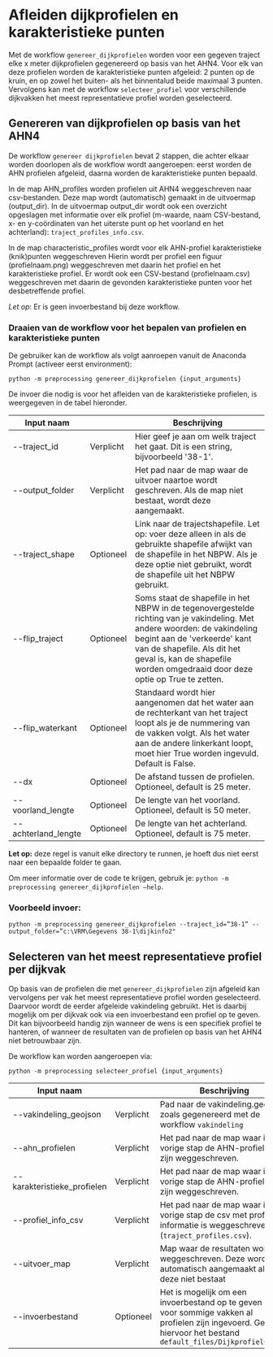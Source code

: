 # Afleiden dijkprofielen en karakteristieke punten

Met de workflow ```genereer_dijkprofielen``` worden voor een gegeven traject elke x meter dijkprofielen gegenereerd op basis van het AHN4. Voor elk van deze profielen worden de karakteristieke punten afgeleid: 2 punten op de kruin, en op zowel het buiten- als het binnentalud beide maximaal 3 punten. Vervolgens kan met de workflow ```selecteer_profiel``` voor verschillende dijkvakken het meest representatieve profiel worden geselecteerd.

## Genereren van dijkprofielen op basis van het AHN4
De workflow ```genereer dijkprofielen``` bevat 2 stappen, die achter elkaar worden doorlopen als de workflow wordt aangeroepen: eerst worden de AHN profielen afgeleid, daarna worden de karakteristieke punten bepaald.

In de map AHN_profiles worden profielen uit AHN4 weggeschreven naar csv-bestanden. Deze map wordt (automatisch) gemaakt in de uitvoermap (output_dir). In de uitvoermap output_dir wordt ook een overzicht opgeslagen met informatie over elk profiel (m-waarde, naam CSV-bestand, x- en y-coördinaten van het uiterste punt op het voorland en het achterland): `traject_profiles_info.csv`.

In de map characteristic_profiles wordt voor elk AHN-profiel karakteristieke (knik)punten weggeschreven Hierin wordt per profiel een figuur (profielnaam.png) weggeschreven met daarin het profiel en het karakteristieke profiel. Er wordt ook een CSV-bestand (profielnaam.csv) weggeschreven met daarin de gevonden karakteristieke punten voor het desbetreffende profiel.

*Let op*: Er is geen invoerbestand bij deze workflow.

### Draaien van de workflow voor het bepalen van profielen en karakteristieke punten
De gebruiker kan de workflow als volgt aanroepen vanuit de Anaconda Prompt (activeer eerst environment):

```
python -m preprocessing genereer_dijkprofielen {input_arguments}
```
De invoer die nodig is voor het afleiden van de karakteristieke profielen, is weergegeven in de tabel hieronder.

| Input naam       	    | 	           | Beschrijving                                                                                                                                                                                 	                                                                          |
|-----------------------|-------------|-------------------------------------------------------------------------------------------------------------------------------------------------------------------------------------------------------------------------------------------------------------------------|
| --traject_id	         | Verplicht 	 | 	Hier geef je aan om welk traject het gaat. Dit is een string, bijvoorbeeld '38-1'.                                                                                                                                                                   |
| --output_folder     	 | Verplicht 	 | Het pad naar de map waar de uitvoer naartoe wordt geschreven. Als de map niet bestaat, wordt deze aangemaakt.                                                                                                                                                                                 |
| --traject_shape   	   | Optioneel 	 | Link naar de trajectshapefile. Let op: voer deze alleen in als de gebruikte shapefile afwijkt van de shapefile in het NBPW. Als je deze optie niet gebruikt, wordt de shapefile uit het NBPW gebruikt.                                                                                                                                                                        |
| --flip_traject      | Optioneel 	 | Soms staat de shapefile in het NBPW in de tegenovergestelde richting van je vakindeling. Met andere woorden: de vakindeling begint aan de 'verkeerde' kant van de shapefile. Als dit het geval is, kan de shapefile worden omgedraaid door deze optie op True te zetten. |
| --flip_waterkant                  | Optioneel 	 | Standaard wordt hier aangenomen dat het water aan de rechterkant van het traject loopt als je de nummering van de vakken volgt. Als het water aan de andere linkerkant loopt, moet hier True worden ingevuld. Default is False.                                         |
| --dx        | Optioneel 	 | De afstand tussen de profielen. Optioneel, default is 25 meter.                                                                                                                                                                                                         |
| --voorland_lengte        | Optioneel 	 | De lengte van het voorland. Optioneel, default is 50 meter.                                                                                                                                                                                                             |
| --achterland_lengte       | Optioneel 	 | De lengte van het achterland. Optioneel, default is 75 meter.                                                                                                                                                                                                           |

**Let op:** deze regel is vanuit elke directory te runnen, je hoeft dus niet eerst naar een bepaalde folder te gaan.


Om meer informatie over de code te krijgen, gebruik je: 
```python -m preprocessing genereer_dijkprofielen –help```. 

### Voorbeeld invoer: 

```
python -m preprocessing genereer_dijkprofielen --traject_id=”38-1” --output_folder=”c:\VRM\Gegevens 38-1\dijkinfo2"
```

## Selecteren van het meest representatieve profiel per dijkvak

Op basis van de profielen die met ```genereer_dijkprofielen``` zijn afgeleid kan vervolgens per vak het meest representatieve profiel worden geselecteerd. Daarvoor wordt de eerder afgeleide vakindeling gebruikt. Het is daarbij mogelijk om per dijkvak ook via een invoerbestand een profiel op te geven. Dit kan bijvoorbeeld handig zijn wanneer de wens is een specifiek profiel te hanteren, of wanneer de resultaten van de profielen op basis van het AHN4 niet betrouwbaar zijn.

De workflow kan worden aangeroepen via:
```
python -m preprocessing selecteer_profiel {input_arguments}
```
| Input naam       	     | 	           | Beschrijving                                                                                                                                                                                 	 |
|------------------------|-------------|------------------------------------------------------------------------------------------------------------------------------------------------------------------------------------------------|
| --vakindeling_geojson	 | Verplicht 	 | 	Pad naar de vakindeling.geojson zoals gegenereerd met de workflow `vakindeling`                                                                                                               |
| --ahn_profielen     	  | Verplicht 	 | Het pad naar de map waar in de vorige stap de AHN-profielen zijn weggeschreven.                                                                                                                |
| --karakteristieke_profielen   	    | Verplicht 	 | Het pad naar de map waar in de vorige stap de AHN-profielen zijn weggeschreven.                                                                                                                |
| --profiel_info_csv         | Verplicht 	 | Het pad naar de map waar in de vorige stap de csv met profiel informatie is weggeschreven (`traject_profiles.csv`).                                                                            |
| --uitvoer_map       | Verplicht 	 | Map waar de resultaten worden weggeschreven. Deze wordt automatisch aangemaakt als deze niet bestaat                                                                                           |
| --invoerbestand                   | Optioneel 	 | Het is mogelijk om een invoerbestand op te geven waar voor sommige vakken al profielen zijn ingevoerd. Gebruik hiervoor het bestand `default_files/Dijkprofielen.csv`                           |
